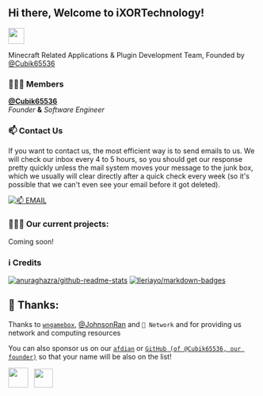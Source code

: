 ## Hi there, Welcome to iXORTechnology!

<a href="https://ixor.tech"><img src="https://img.shields.io/website?ddown_message=Offline&label=ixor.tech&style=for-the-badge&up_message=Online&url=https%3A%2F%2Fixor.tech" width="auto" height="32"></a>

Minecraft Related Applications & Plugin Development Team, Founded by [@Cubik65536](https://github.com/Cubik65536)

### 👨🏻‍💻 Members

**[@Cubik65536](https://github.com/Cubik65536)**
<br/>
*Founder* **&** *Software Engineer*

### 📫 Contact Us

If you want to contact us, the most efficient way is to send emails to us. We will check our inbox every 4 to 5 hours, so you should get our response pretty quickly unless the mail system moves your message to the junk box, which we usually will clear directly after a quick check every week (so it's possible that we can't even see your email before it got deleted).

[![📫 EMAIL](https://img.shields.io/badge/📫%20EMAIL-admin%40ixor.tech-informational?style=for-the-badge)](mailto:admin@ixor.tech)

### 🧑🏻‍💻 Our current projects:

Coming soon!

### ℹ️ Credits
[![anuraghazra/github-readme-stats](https://github-readme-stats.cubik65536.top/api/pin/?theme=github_dark&username=anuraghazra&repo=github-readme-stats&show_owner=true)](https://github.com/anuraghazra/github-readme-stats)
[![Ileriayo/markdown-badges](https://github-readme-stats.cubik65536.top/api/pin/?theme=github_dark&username=Ileriayo&repo=markdown-badges&show_owner=true)](https://github.com/Ileriayo/markdown-badges)

## 🎉 Thanks:

Thanks to [`wngamebox`](https://wngamebox.cn), [@JohnsonRan](https://github.com/JohnsonRan) and `🍉 Network` and for providing us network and computing resources

You can also sponsor us on our [`afdian`](https://afdian.net/@ixortech) or [`GitHub (of @Cubik65536, our founder)`](https://github.com/sponsors/Cubik65536) so that your name will be also on the list!

<p>
  <a href="https://github.com/sponsors/Cubik65536"><img src="https://img.shields.io/badge/sponsor-30363D?style=for-the-badge&logo=GitHub-Sponsors&logoColor=#EA4AAA" width="auto" height="40" /></a>
  &nbsp;
  <a href="https://afdian.net/@ixortech"><img src="https://cdn.jsdelivr.net/gh/Cubik65536/cubik-favicons@main/support%20me%20on%20afd.png" width="auto" height="38" /></a>
</p>
